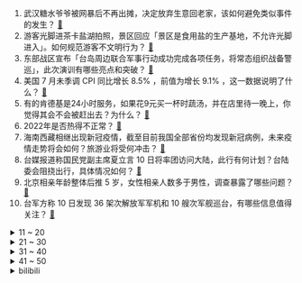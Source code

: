 1. 武汉糖水爷爷被网暴后不再出摊，决定放弃生意回老家，该如何避免类似事件的发生？ [:link:](https://www.zhihu.com/question/547660649)
2. 游客光脚进茶卡盐湖拍照，景区回应「景区是食用盐的生产基地，不允许光脚进入」。如何规范游客不文明行为？ [:link:](https://www.zhihu.com/question/547808844)
3. 东部战区宣布「台岛周边联合军事行动成功完成各项任务，将常态组织战备警巡」，此次演训有哪些亮点和突破？ [:link:](https://www.zhihu.com/question/547819543)
4. 美国 7 月未季调 CPI 同比增长 8.5% ，前值为增长 9.1% ，这一数据说明了什么？ [:link:](https://www.zhihu.com/question/547850011)
5. 有的肯德基是24小时服务，如果花9元买一杯时蔬汤，并在店里待一晚上，你觉得其会不会被赶出去？为什么？ [:link:](https://www.zhihu.com/question/345615910)
6. 2022年是否热得不正常？ [:link:](https://www.zhihu.com/question/547279206)
7. 海南西藏相继出现新冠疫情，截至目前我国全部省份均发现新冠病例，未来疫情走势将会如何？旅游业将受何冲击？ [:link:](https://www.zhihu.com/question/547456089)
8. 台媒报道称国民党副主席夏立言 10 日将率团访问大陆，此行有何计划？台陆委会阻挠出行，具体情况如何？ [:link:](https://www.zhihu.com/question/547782345)
9. 北京相亲年龄整体后推 5 岁，女性相亲人数多于男性，调查暴露了哪些问题？ [:link:](https://www.zhihu.com/question/546903853)
10. 台军方称 10 日发现 36 架次解放军军机和 10 艘次军舰巡台，有哪些信息值得关注？ [:link:](https://www.zhihu.com/question/547857307)
<details>
<summary>11 ~ 20</summary>

11. 如何看待「月入3万却热衷于攒积分兑换」的消费方式，当代年轻人的消费理念发生了哪些变化？ [:link:](https://www.zhihu.com/question/547783734)
12. 为什么触控屏使用起来并不安全，但厂家却一味的追求把机械按钮变成大屏幕？ [:link:](https://www.zhihu.com/question/531452322)
13. 国家卫健委表示将进一步提高信息共享实效，优化完善健康码互认管理，具有哪些积极意义？ [:link:](https://www.zhihu.com/question/547812534)
14. 阿迪达斯 CEO 承认「在中国犯了错误，但相信中国市场会回来」，如何看待其表态？ [:link:](https://www.zhihu.com/question/547831980)
15. 孩子 4 岁半了，意识到自己之前的教育方式有问题，现在改正还来得及吗? [:link:](https://www.zhihu.com/question/540645784)
16. 男子睡觉突感有异物，惊醒后发现空调在「吐」冰，空调「吐」冰的原因是什么？从科学的角度如何解读？ [:link:](https://www.zhihu.com/question/546903901)
17. 我家里穷的支付不起我的学费和生活费，我的成绩也只能上大专还有必要去读书吗? [:link:](https://www.zhihu.com/question/547009506)
18. 如何看待苏氏宗族族长称「苏炳添确为苏轼第 29 代孙」？用族谱确认身份是否可靠？ [:link:](https://www.zhihu.com/question/547855971)
19. 谢晖表示足球在中国是比较弱的项目，过多的坚持可能走向死胡同，你认为中国足球最大问题在于什么？ [:link:](https://www.zhihu.com/question/547699771)
20. 如何看待山东临沭开展全市全员「核酸检测『大比武』」，将随机抽取 1 个社区和 1 个村庄设为中风险区？ [:link:](https://www.zhihu.com/question/547773152)
</details>
<details>
<summary>21 ~ 30</summary>

21. 外交部回应拜登签署《芯片和科学法案》，「美国搞限制脱钩只会损人害己」，释放了哪些信号？ [:link:](https://www.zhihu.com/question/547814989)
22. 专家称「中国的人均居住面积没日本多，我们的住房还不够」，如何评价这一观点？当前我国居民的住房现状如何？ [:link:](https://www.zhihu.com/question/547816178)
23. 如何看待某老师「带无人机航拍补课，向教育局举报 8 所学校」？ [:link:](https://www.zhihu.com/question/547854209)
24. 两女子为逃离家暴，在「未离婚」的情况下离家出逃，多年后承担「重婚」刑责，该事件反映出哪些问题？ [:link:](https://www.zhihu.com/question/547786740)
25. 巅峰的羽毛球四大天王，谌龙和桃田贤斗对上如今的安赛龙，胜算几成？ [:link:](https://www.zhihu.com/question/541374030)
26. 国务院台办、国务院新闻办联合发表《台湾问题与新时代中国统一事业》白皮书，哪些信息值得关注？ [:link:](https://www.zhihu.com/question/547767006)
27. 人如何克服自己的懒散习性？ [:link:](https://www.zhihu.com/question/266429882)
28. 你为什么不愿意和父母旅游? [:link:](https://www.zhihu.com/question/293045632)
29. 《千与千寻》中千寻为什么能一口咬定爸妈不在众猪当中？ [:link:](https://www.zhihu.com/question/494330163)
30. 韩国首都圈遭 80 年来最大降雨，已致 11 人死亡，2 名中国公民不幸遇难，目前情况如何？ [:link:](https://www.zhihu.com/question/547647281)
</details>
<details>
<summary>31 ~ 40</summary>

31. 如何看待巴菲特巨亏 3000 亿，最新重仓 3700 亿能源巨头？透露出什么信号？ [:link:](https://www.zhihu.com/question/547362364)
32. 如何评价小米Redmi K50至尊版？ [:link:](https://www.zhihu.com/question/547142589)
33. 筋膜枪属于智商税产品吗？ [:link:](https://www.zhihu.com/question/380935907)
34. Unity 宣布成立「Unity中国」合资企业，对游戏行业有哪些影响？ [:link:](https://www.zhihu.com/question/547720778)
35. 旺仔牛奶这家公司有什么有趣地方吗？ [:link:](https://www.zhihu.com/question/367847608)
36. 想考小学教师资格证无从下手咋办? [:link:](https://www.zhihu.com/question/537835797)
37. 为什么《神雕侠侣》中黄蓉不仅对杨过处处防备？还反对他与小龙女相恋？ [:link:](https://www.zhihu.com/question/542184098)
38. 世界上有哪些鲜为人知的小国家？ [:link:](https://www.zhihu.com/question/297777609)
39. 你因为什么原因，决定养猫？ [:link:](https://www.zhihu.com/question/466413133)
40. 名创优品回应「店内不许放中文歌曲」，部分门店店员表示确有规定，也有门店表示没有要求，为何会设置此规定？ [:link:](https://www.zhihu.com/question/547805227)
</details>
<details>
<summary>41 ~ 50</summary>

41. 如何评价壁仞科技发布的最大算力GPGPU BR100？ [:link:](https://www.zhihu.com/question/547728200)
42. 名创优品被爆签约仪式曾挂日本国旗，这对这家企业意味着什么？ [:link:](https://www.zhihu.com/question/547841133)
43. 我国成功发射吉林一号高分 03D09 星等十六颗卫星，具有哪些积极意义？或对生活带来哪些改变? [:link:](https://www.zhihu.com/question/547793769)
44. 30岁后很难交到真心朋友吗？ [:link:](https://www.zhihu.com/question/547576999)
45. 欧洲最大核电站接连遭袭，乌警告「若发生灾难性事故，后果或比切尔诺贝利事故严重 9 倍」，具体情况如何？ [:link:](https://www.zhihu.com/question/547808617)
46. 不上班真的很快乐吗？ [:link:](https://www.zhihu.com/question/511176634)
47. 如何让一个孩子变得胆大起来？ [:link:](https://www.zhihu.com/question/547720228)
48. 想问问武汉人，热干面究竟美味在哪里呢？ [:link:](https://www.zhihu.com/question/464096189)
49. 23届毕业生，今年秋招前该如何准备？ [:link:](https://www.zhihu.com/question/522081917)
50. 饮料中的防腐剂一般有哪些，真的有可能做到0防腐剂吗？ [:link:](https://www.zhihu.com/question/547703807)
</details><details>
<summary>bilibili</summary>

1. 你这背景确实是假的 [:link:](//www.bilibili.com/video/BV1nG4y1Y7rN)
2. 我玩MC玩自闭了…… [:link:](//www.bilibili.com/video/BV1gt4y1g758)
3. 我叫柯蓝，是附近有名的名蒸蛋（2） [:link:](//www.bilibili.com/video/BV1Me4y1Q711)
4. 《伪装者》 [:link:](//www.bilibili.com/video/BV1dF411c7sC)
5. 下冰雹了，该回家了，从草原要回到沙漠边缘啦。 [:link:](//www.bilibili.com/video/BV19T411w7AC)
6. 听说你们想看我落水？对不起！让你们失望了！ [:link:](//www.bilibili.com/video/BV1RY4y1w7A9)
7. G.E.M.邓紫棋《GLORIA》官方MV | 第一章 | 启示录REVELATION [:link:](//www.bilibili.com/video/BV1kd4y1N7sb)
8. 100斤vs200斤，交换饮食一周，会发生什么变化？？ [:link:](//www.bilibili.com/video/BV1ZB4y1r79G)
9. 小潮team辩论赛 [:link:](//www.bilibili.com/video/BV1nd4y1m7FH)
10. 帅小伙自制红油火锅底料，没想到火锅底料这么难做！ [:link:](//www.bilibili.com/video/BV18a411o7Bf)
<details>
<summary>11 ~ 20</summary>

11. 连环整蛊｜假装整蛊男友一整天，让他处于十级警惕… [:link:](//www.bilibili.com/video/BV1xN4y157ym)
12. 【原神手书】✦侦探们的夏日绮想曲✦~「蓝宝石」失踪之谜~ || 四风少年 [:link:](//www.bilibili.com/video/BV1nY4y1A78d)
13. 现实中真的存在宵宫这样的女孩吗 [:link:](//www.bilibili.com/video/BV11B4y1t7gT)
14. 建议收藏！这些学生党最应该学会的硬技能，一个视频教会你：设计、剪辑、办公软件 [:link:](//www.bilibili.com/video/BV15B4y167Ds)
15. 【特效向】只澜 传承之章 [:link:](//www.bilibili.com/video/BV1At4y1g7ZM)
16. 【时代少年团】《侠》MV [:link:](//www.bilibili.com/video/BV15B4y1k7iM)
17. 空气炸锅版《芝士烤牛奶》来了！ [:link:](//www.bilibili.com/video/BV1uW4y1Y7aP)
18. 6岁男孩为救妹妹，徒手与恶犬搏斗，被复联成员盛赞为真正的英雄 [:link:](//www.bilibili.com/video/BV1JB4y1k7aH)
19. 【原神外传】：用时100天就做出这么个东西？ [:link:](//www.bilibili.com/video/BV19t4y137Wi)
20. 打开前请先降低音量哦！！ [:link:](//www.bilibili.com/video/BV1cB4y167B8)
</details>
<details>
<summary>21 ~ 30</summary>

21. 【鬼畜电影】熊出没之熊心归去（79分钟完整版） [:link:](//www.bilibili.com/video/BV1MT411L7fi)
22. 不魔改，不抄袭，不加爱情，就不会拍剧？ [:link:](//www.bilibili.com/video/BV1oU4y1k7dX)
23. 结 婚 且 开 团 [:link:](//www.bilibili.com/video/BV1Ae4y1Q74S)
24. 此作品献给纯路人 [:link:](//www.bilibili.com/video/BV1YU4y1e7Jw)
25. 这件事好像不是很离谱。。 [:link:](//www.bilibili.com/video/BV1HG41187Nt)
26. 钢材缩水实锤！东风本田CR-V对撞雪佛兰探界者 [:link:](//www.bilibili.com/video/BV1hU4y1e7BD)
27. “就剩一瓶了” [:link:](//www.bilibili.com/video/BV1vg411y776)
28. 比世界上最辣泡面还要辣一倍？帅小伙嘴巴都吃肿了! [:link:](//www.bilibili.com/video/BV1PT411L75j)
29. 外卖员:我不允许任何一位顾客挨了饿！ [:link:](//www.bilibili.com/video/BV1ut4y1G7AD)
30. 为什么街边的「盖浇饭小店」，越来越少了？ [:link:](//www.bilibili.com/video/BV1BB4y1t7JU)
</details>
<details>
<summary>31 ~ 40</summary>

31. 面试之前一定要知道事，学会让你少走十年弯路 [:link:](//www.bilibili.com/video/BV1kN4y157TX)
32. 带女友去浙江见我爸，我爸的工作让她大吃一惊！ [:link:](//www.bilibili.com/video/BV1wB4y167bE)
33. 这螃蟹壳都被煮红了怎么还能秒人啊！！！ [:link:](//www.bilibili.com/video/BV17a411P7bS)
34. 简易夏日泳池别墅 [:link:](//www.bilibili.com/video/BV1eS4y147Up)
35. 『等不来花开』我要的不多，1个赞可以吗？【兰音翻唱】 [:link:](//www.bilibili.com/video/BV1GN4y157dt)
36. 纽约最贵自助餐！！小伙直飞4000公里，能吃回本吗？ [:link:](//www.bilibili.com/video/BV16W4y1a7u2)
37. 据说是加菲猫最爱的食物？「肉酱千层面」 [:link:](//www.bilibili.com/video/BV1Dd4y1T7mQ)
38. 复原古代火折子技艺，一吹即燃；古人就是用它来保存火种，好比现在的打火机 [:link:](//www.bilibili.com/video/BV1ua411P7qL)
39. 当医生看到我的历史记录….. [:link:](//www.bilibili.com/video/BV14T411L7oV)
40. 《你 很 拽 啊？》 [:link:](//www.bilibili.com/video/BV1aG41187D6)
</details>
<details>
<summary>41 ~ 50</summary>

41. 其实在房顶过夜也蛮好的，就是蚊子有点多。 [:link:](//www.bilibili.com/video/BV1QG4y1v78m)
42. 揭秘成本214卖糯米丸子赚多少 [:link:](//www.bilibili.com/video/BV1Gd4y1m7Xi)
43. 解开多年疑惑！颠覆认知的视错觉，是如何骗过你的眼睛？ [:link:](//www.bilibili.com/video/BV1aa411o76R)
44. 大龄单身青年骑行拍短视频，十一个月涨粉90万，今天聊聊一路走来的经历 [:link:](//www.bilibili.com/video/BV1SB4y1z73G)
45. 老师对家长说的话（和她的真实想法 [:link:](//www.bilibili.com/video/BV14a411P7Gb)
46. 婚礼办成漫展是什么体验？ [:link:](//www.bilibili.com/video/BV1Ye4y1D76J)
47. 我请大虾吃大虾！ [:link:](//www.bilibili.com/video/BV1ZU4y1Y7UM)
48. 字符的极限操作，用1000000个id画画 [:link:](//www.bilibili.com/video/BV1rG411b7oE)
49. 你担心的未来 压根就未来... [:link:](//www.bilibili.com/video/BV1bd4y1m7bP)
50. 这只牛最近爱吃辣 把自己装备辣掉了 [:link:](//www.bilibili.com/video/BV1JB4y167Lv)
</details>
<details>
<summary>51 ~ 60</summary>

51. 天津人不会说相声打的不让上车！ [:link:](//www.bilibili.com/video/BV1yY4y1P7sP)
52. 当我在英国老公面前一本正经撒谎 [:link:](//www.bilibili.com/video/BV1oB4y1z77H)
53. 现在的高中生VS曾经的高中生VS多年前的高中生 [:link:](//www.bilibili.com/video/BV1yd4y1N7sJ)
54. 动 捕 鬼 才 [:link:](//www.bilibili.com/video/BV14F411A7NQ)
55. 【原神】⚡ 盒 哈 二 将 ⚡ [:link:](//www.bilibili.com/video/BV1va411K7P7)
56. 练妆练的星星妆（纯享版） [:link:](//www.bilibili.com/video/BV1uY4y1A7py)
57. 【特效向】三 英 大 战 邢 道 荣 [:link:](//www.bilibili.com/video/BV1wt4y1g7vL)
58. 好Q弹！这套笔看起来很好吃！ [:link:](//www.bilibili.com/video/BV1ct4y1G7fz)
59. 咱也有牌子啦！ [:link:](//www.bilibili.com/video/BV1pS4y1s76F)
60. 1分钟学会你手机用澪玩Java版，可玩服务器和MOD [:link:](//www.bilibili.com/video/BV1nN4y157U6)
</details>
<details>
<summary>61 ~ 70</summary>

61. 她说怪话一直可以的 [:link:](//www.bilibili.com/video/BV1rT411L75H)
62. 深夜小作文，看完破你防 [:link:](//www.bilibili.com/video/BV1dg411C7Dv)
63. 我，因果律武器 [:link:](//www.bilibili.com/video/BV1T14y1b7db)
64. 暑假开空调时的尴尬 [:link:](//www.bilibili.com/video/BV1it4y1G7ZU)
65. 为什么会有人用这种奇葩方式吃饭呀！？ [:link:](//www.bilibili.com/video/BV1wW4y1Y7Qj)
66. 逛宠物市场遇到一只被遗弃的矮脚猫，是你会怎么做？ [:link:](//www.bilibili.com/video/BV1Hd4y1N7hF)
67. 【绝区零手书】狐狸小姐！你带我走吧~ [:link:](//www.bilibili.com/video/BV1LG41187we)
68. 过个简单生日，炒面里头加俩鸡蛋，这算不算荤菜 [:link:](//www.bilibili.com/video/BV1aa411K7ur)
69. 小球动画演奏宫崎骏动画《千与千寻》插曲 [:link:](//www.bilibili.com/video/BV1QG4y1v78Y)
70. 【曹言曹语】一年赚上亿外汇，就靠三块钱的风油精 [:link:](//www.bilibili.com/video/BV17d4y1N71t)
</details>
<details>
<summary>71 ~ 80</summary>

71. 小学生迷惑行为大赏，我看不懂，但我大受震撼！ [:link:](//www.bilibili.com/video/BV1CG4y1v71F)
72. ”凶 手 不 止 一 个“ [:link:](//www.bilibili.com/video/BV1eG4y1v7Ky)
73. 快乐合成器 [:link:](//www.bilibili.com/video/BV1mG411b7cy)
74. 出生的第二天：明仔：我不知道明天会如何，只能尽力而为，现在闭上眼都能听到它们哇哇叫 [:link:](//www.bilibili.com/video/BV1qG4118712)
75. 这 些 动 漫 名 场 面 太 假 了！ [:link:](//www.bilibili.com/video/BV1Gt4y1G7Ux)
76. 咱家王新国把子肉  厨子探店¥64 [:link:](//www.bilibili.com/video/BV1iS4y147oV)
77. 油管上百亿播放！你们女孩子真的会穿这样的高跟鞋么？ [:link:](//www.bilibili.com/video/BV1zv4y1F7V6)
78. 《骑 虎 难 下》 [:link:](//www.bilibili.com/video/BV1kB4y1z7vX)
79. 【医学博士】说梦话的人脑子里在做梦吗？I 真的有梦游存在吗？ [:link:](//www.bilibili.com/video/BV1bG41187Xz)
80. 大爆笑!东北人挑战和爆火爱豆24h只说粤语!没想到明星最后竟然...？ [:link:](//www.bilibili.com/video/BV1ca411P7ae)
</details>
<details>
<summary>81 ~ 90</summary>

81. 当我用我妈的方式跟我爸说话 [:link:](//www.bilibili.com/video/BV1aG41187Ny)
82. 我和爱豆在签售会谈恋爱 [:link:](//www.bilibili.com/video/BV12G411878K)
83. 我新买的车啊！但是是矿车 [:link:](//www.bilibili.com/video/BV1mY4y1w7Hs)
84. 趁孩子熟睡，偷偷把他搬到野外，他一觉醒来居然！！ [:link:](//www.bilibili.com/video/BV1DT411w7Uq)
85. 什么是最好的朋友？他说… [:link:](//www.bilibili.com/video/BV1XN4y1V7gZ)
86. 哔哩哔哩向前冲 之勇士发廊队！！！ [:link:](//www.bilibili.com/video/BV1CB4y147pP)
87. 缘分太神奇了！我做梦都没想到，我竟然嫁给了相差11岁的童年偶像，更不敢相信的是，我们已经俩娃了😂 [:link:](//www.bilibili.com/video/BV1cg411y7EE)
88. 当你能够在游戏里向银行「贷款物品」!!？ [:link:](//www.bilibili.com/video/BV17g411k794)
89. 橘子：就你叫暗信呀，你挺猖狂啊 [:link:](//www.bilibili.com/video/BV1KV4y147aU)
90. 让我听听法院在审谁的案子？哦 是我 [:link:](//www.bilibili.com/video/BV1AB4y167TB)
</details>
<details>
<summary>91 ~ 100</summary>

91. “帝君的小棉袄” [:link:](//www.bilibili.com/video/BV14a411K7Zd)
92. 自律的方块人儿 [:link:](//www.bilibili.com/video/BV1kV4y1x7xk)
93. 这两口子怎么老玩的这么变态啊？ [:link:](//www.bilibili.com/video/BV1kt4y137QV)
94. 狗看了都说自己会拍电影 嘎子特工电影上映 票房仅27W [:link:](//www.bilibili.com/video/BV1rU4y1Y7S4)
95. 李白：你这蜀道太假了！超级蜀道，如何改变四川？【星球4K】《超级风景 超级工程》S02E04 [:link:](//www.bilibili.com/video/BV1yT411L7dZ)
96. 我有一曲，请诸位蹦迪 [:link:](//www.bilibili.com/video/BV1MB4y1k783)
97. 14年前的今天，热情点燃了整个世界-《北京欢迎你》 [:link:](//www.bilibili.com/video/BV1kS4y147tx)
98. 【末日城市100天】弹尽粮绝！陷入绝境了吗？#2 [:link:](//www.bilibili.com/video/BV1Nr4y1L7MX)
99. 整活！花一万块让女友闭嘴24小时？趁她睡觉把她缝床上…再假装用油漆喷她的奢侈品包！ [:link:](//www.bilibili.com/video/BV1AV4y147RY)
100. 文静小女生 [:link:](//www.bilibili.com/video/BV1tG4y1Y7if)
</details></details>